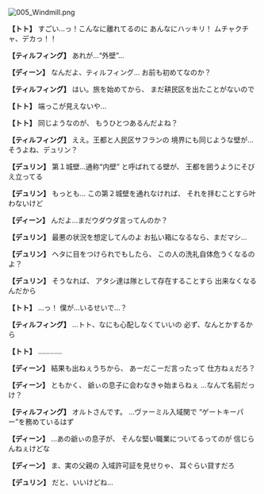 
![005_Windmill.png](../images/backgrounds/005_Windmill.png)

**【トト】**
すごい…っ！こんなに離れてるのに
あんなにハッキリ！
ムチャクチャ、デカっ！！

**【ティルフィング】**
あれが…“外壁”…

**【ディーン】**
なんだよ、ティルフィング…
お前も初めてなのか？

**【ティルフィング】**
はい。旅を始めてから、
まだ耕民区を出たことがないので

**【トト】**
端っこが見えないや…

**【トト】**
同じようなのが、
もうひとつあるんだよね？

**【ティルフィング】**
ええ。王都と人民区サフランの
境界にも同じような壁が…
そうよね、デュリン？

**【デュリン】**
第１城壁…通称“内壁”
と呼ばれてる壁が、
王都を囲うようにそびえ立ってる

**【デュリン】**
もっとも…
この第２城壁を通れなければ、
それを拝むことすら叶わないけど

**【ディーン】**
んだよ…まだウダウダ言ってんのか？

**【デュリン】**
最悪の状況を想定してんのよ
お払い箱になるなら、まだマシ…

**【デュリン】**
ヘタに目をつけられでもしたら、
この人の洗礼自体危うくなるのよ？

**【デュリン】**
そうなれば、
アタシ達は隊として存在することすら
出来なくなるんだから

**【トト】**
…っ！
僕が…いるせいで…？

**【ティルフィング】**
…トト、なにも心配しなくていいの
必ず、なんとかするから

**【トト】**
…………

**【ディーン】**
結果も出ねぇうちから、
あーだこーだ言ったって
仕方ねぇだろ？

**【ディーン】**
ともかく、
爺ぃの息子に会わなきゃ始まらねぇ
…なんて名前だっけ？

**【ティルフィング】**
オルトさんです。
…ヴァーミル入域関で
“ゲートキーパー”を務めているはず

**【ディーン】**
…あの爺ぃの息子が、
そんな堅い職業についてるってのが
信じらんねぇけどな

**【ディーン】**
ま、実の父親の
入域許可証を見せりゃ、
耳ぐらい貸すだろ

**【デュリン】**
だと、いいけどね…